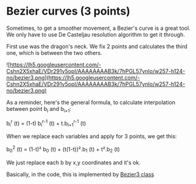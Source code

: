 # Bezier curves (3 points) #

Sometimes, to get a smoother movement, a Bezier's curve is a great tool. We only have to use De Casteljau resolution algorithm to get it through.

First use was the dragon's neck. We fix 2 points and calculates the third one, which is between the two others.

![https://lh5.googleusercontent.com/-Cshn2X5xhaE/VDr291y5opI/AAAAAAAAB3k/7hPGL57ynIo/w257-h124-no/bezier3.png](https://lh5.googleusercontent.com/-Cshn2X5xhaE/VDr291y5opI/AAAAAAAAB3k/7hPGL57ynIo/w257-h124-no/bezier3.png)

As a reminder, here's the general formula, to calculate interpolation between point b<sub>i</sub> and b<sub>i+1</sub>:

b<sub>i</sub><sup>r</sup> (t) = (1-t) b<sub>i</sub><sup>r-1</sup> (t) + t.b<sub>i+1</sub><sup>r-1</sup> (t)

When we replace each variables and apply for 3 points, we get this:

b<sub>0</sub><sup>2</sup> (t) = (1-t)² b<sub>0</sub> (t) + (t(1-t))².b<sub>1</sub> (t) + t².b<sub>2</sub> (t)

We just replace each b by x,y coordinates and it's ok.

Basically, in the code, this is implemented by [Bezier3 class](https://github.com/tchegito/zildo/blob/master/zildo/src/main/java/zildo/monde/Bezier3.java)
